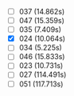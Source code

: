 ﻿- [ ] 037 (14.862s)
- [ ] 047 (15.359s)
- [ ] 035 (7.409s)
- [x] 024 (10.064s)
- [ ] 034 (5.225s)
- [ ] 046 (15.833s)
- [ ] 023 (10.731s)
- [ ] 027 (114.491s)
- [ ] 051 (117.713s)
